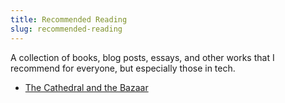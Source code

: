 ```yaml
---
title: Recommended Reading
slug: recommended-reading
---
```

A collection of books, blog posts, essays, and other works that I recommend for everyone, but especially those in tech.

- [The Cathedral and the Bazaar](http://www.catb.org/~esr/writings/cathedral-bazaar/)
